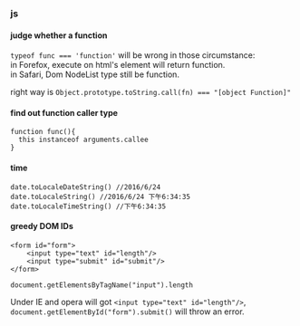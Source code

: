 ### js

#### judge whether a function

`typeof func === 'function'` will be wrong in those circumstance:  
in Forefox, execute on html's <object> element will return function.  
in Safari, Dom NodeList type still be function.  

right way is  `Object.prototype.toString.call(fn) === "[object Function]"`


#### find out function caller type

```
function func(){
  this instanceof arguments.callee
}
```

#### time

```
date.toLocaleDateString() //2016/6/24
date.toLocaleString() //2016/6/24 下午6:34:35
date.toLocaleTimeString() //下午6:34:35
```


#### greedy DOM IDs

```
<form id="form">
    <input type="text" id="length"/>
    <input type="submit" id="submit"/>
</form>
```

```
document.getElementsByTagName("input").length
```

Under IE and opera will got `<input type="text" id="length"/>`, `document.getElementById("form").submit()` will throw an error.

